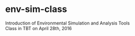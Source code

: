 # env-sim-class
Introduction of Environmental Simulation and Analysis Tools
<br>Class in TBT on April 28th, 2016</br>

